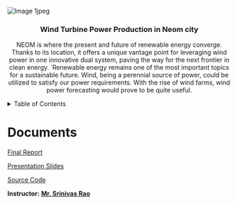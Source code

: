
![Image 1jpeg](https://user-images.githubusercontent.com/81470200/146762403-5db517af-de60-473f-867e-b47ece33a993.jpeg)

<h3 align="center">  Wind Turbine Power Production in Neom city</h3>

  <p align="center">
NEOM is where the present and future of renewable energy converge. Thanks to its location, it offers a unique vantage point for leveraging wind power in one innovative dual system, paving the way for the next frontier in clean energy.
 ́ Renewable energy remains one of the most important topics for a sustainable future. Wind, being a perennial source of power, could be utilized to satisfy our power requirements. With the rise of wind farms, wind power forecasting would prove to be quite useful.
  </p>
</p>

<!-- TABLE OF CONTENTS -->
<details>
  <summary>Table of Contents</summary>
  <ol>
    <li><a href="#Documents">Documents</a></li>
    <li>
      <a href="#Resources">Resources</a>
      <ul>
        <li><a href="#Dataset">Dataset</a></li>
        <li><a href="#Articles">Articles</a></li>
      </ul>
    </li>
    </li>
  </ol>
</details>

# Documents
[Final Report](https://github.com/alaanouud/deep-learning/blob/main/Final_Report_WInd_Power.pdf) 

[Presentation Slides](https://github.com/alaanouud/deep-learning/blob/main/wind_power_fainal-Presentation%20Slides.pdf)

[Source Code](https://github.com/alaanouud/deep-learning/blob/main/Wind%20Turbine%20Power%20Production_code_DL.ipynb) 



**Instructor:** [**Mr. Srinivas Rao**]()

